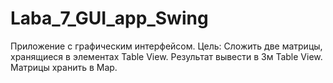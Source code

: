 # Laba_7_GUI_app_Swing
Приложение с графическим интерфейсом. Цель: Сложить две матрицы, хранящиеся в элементах Table View. Результат вывести в 3м Table View. Матрицы хранить в Map.
